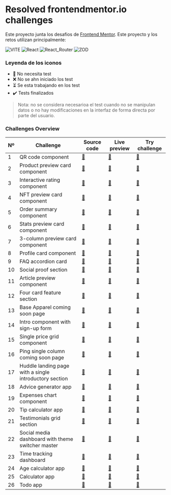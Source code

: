 # Resolved frontendmentor.io challenges

Este proyecto junta los desafios de [Frontend Mentor](https://www.frontendmentor.io/challenges/calculator-app-9lteq5N29). Este proyecto y los retos utilizan principalmente:

![VITE](https://img.shields.io/badge/vite-v6.0-B73BFE?labelColor=000000&style=for-the-badge&logo=vite&logoColor=B73BFE)
![React](https://img.shields.io/badge/react-v18.3-61DAFB?labelColor=000000&style=for-the-badge&logo=react&logoColor=61DAFB)
![React_Router](https://img.shields.io/badge/react_router-v6.28-CA4245?labelColor=000000&style=for-the-badge&logo=react-router&logoColor=CA4245)
![ZOD](https://img.shields.io/badge/Zod-v3.24-3068B7?labelColor=000000&style=for-the-badge&logo=zod&logoColor=3068B7)

### Leyenda de los iconos

- :triangular_flag_on_post: No necesita test
- :x: No se ahn iniciado los test
- :hourglass_flowing_sand: Se esta trabajando en los test
- :heavy_check_mark: Tests finalizados

> Nota: no se considera necesarioa el test cuando no se manipulan datos o no hay modificaciones en la interfaz de forma directa por parte del usuario.

### Challenges Overview

| Nº  | Challenge                                              | Source code      | Live preview     | Try challenge    |
| --- | ------------------------------------------------------ | ---------------- | ---------------- | ---------------- |
| 1   | QR code component                                      | [:link:][code1]  | [:link:][live1]  | [:link:][live1]  |
| 2   | Product preview card component                         | [:link:][code2]  | [:link:][live2]  | [:link:][live2]  |
| 3   | Interactive rating component                           | [:link:][code3]  | [:link:][live3]  | [:link:][live3]  |
| 4   | NFT preview card component                             | [:link:][code4]  | [:link:][live4]  | [:link:][live4]  |
| 5   | Order summary component                                | [:link:][code5]  | [:link:][live5]  | [:link:][live5]  |
| 6   | Stats preview card component                           | [:link:][code6]  | [:link:][live6]  | [:link:][live6]  |
| 7   | 3-column preview card component                        | [:link:][code7]  | [:link:][live7]  | [:link:][live7]  |
| 8   | Profile card component                                 | [:link:][code8]  | [:link:][live8]  | [:link:][live8]  |
| 9   | FAQ accordion card                                     | [:link:][code9]  | [:link:][live9]  | [:link:][live9]  |
| 10  | Social proof section                                   | [:link:][code10] | [:link:][live10] | [:link:][live10] |
| 11  | Article preview component                              | [:link:][code11] | [:link:][live11] | [:link:][live11] |
| 12  | Four card feature section                              | [:link:][code12] | [:link:][live12] | [:link:][live12] |
| 13  | Base Apparel coming soon page                          | [:link:][code13] | [:link:][live13] | [:link:][live13] |
| 14  | Intro component with sign-up form                      | [:link:][code14] | [:link:][live14] | [:link:][live14] |
| 15  | Single price grid component                            | [:link:][code15] | [:link:][live15] | [:link:][live15] |
| 16  | Ping single column coming soon page                    | [:link:][code16] | [:link:][live16] | [:link:][live16] |
| 17  | Huddle landing page with a single introductory section | [:link:][code17] | [:link:][live17] | [:link:][live17] |
| 18  | Advice generator app                                   | [:link:][code18] | [:link:][live18] | [:link:][live18] |
| 19  | Expenses chart component                               | [:link:][code19] | [:link:][live19] | [:link:][live19] |
| 20  | Tip calculator app                                     | [:link:][code20] | [:link:][live20] | [:link:][live20] |
| 21  | Testimonials grid section                              | [:link:][code21] | [:link:][live21] | [:link:][live21] |
| 22  | Social media dashboard with theme switcher master      | [:link:][code22] | [:link:][live22] | [:link:][live22] |
| 23  | Time tracking dashboard                                | [:link:][code23] | [:link:][live23] | [:link:][live23] |
| 24  | Age calculator app                                     | [:link:][code24] | [:link:][live24] | [:link:][live24] |
| 25  | Calculator app                                         | [:link:][code25] | [:link:][live25] | [:link:][live25] |
| 26  | Todo app                                               | [:link:][code26] | [:link:][live26] | [:link:][live26] |

[code1]: https://github.com/javiluli/resolved-frontendmentor-challenges/tree/master/src/challenges/qr-code-component
[live1]: https://rfmc.vercel.app/c/qr-code-component
[challenge1]: https://www.frontendmentor.io/challenges/qr-code-component-iux_sIO_H
[code2]: https://github.com/javiluli/resolved-frontendmentor-challenges/tree/master/src/challenges/product-preview-card-component
[live2]: https://rfmc.vercel.app/c/product-preview-card-component
[challenge2]: https://www.frontendmentor.io/challenges/product-preview-card-component-GO7UmttRfa
[code3]: https://github.com/javiluli/resolved-frontendmentor-challenges/tree/master/src/challenges/interactive-rating-component
[live3]: https://rfmc.vercel.app/c/interactive-rating-component
[challenge3]: https://www.frontendmentor.io/challenges/interactive-rating-component-koxpeBUmI
[code4]: https://github.com/javiluli/resolved-frontendmentor-challenges/tree/master/src/challenges/nft-preview-card-component
[live4]: https://rfmc.vercel.app/c/nft-preview-card-component
[challenge4]: https://www.frontendmentor.io/challenges/nft-preview-card-component-SbdUL_w0U
[code5]: https://github.com/javiluli/resolved-frontendmentor-challenges/tree/master/src/challenges/order-summary-component
[live5]: https://rfmc.vercel.app/c/order-summary-component
[challenge5]: https://www.frontendmentor.io/challenges/order-summary-component-QlPmajDUj
[code6]: https://github.com/javiluli/resolved-frontendmentor-challenges/tree/master/src/challenges/stats-preview-card-component
[live6]: https://rfmc.vercel.app/c/stats-preview-card-component
[challenge6]: https://www.frontendmentor.io/challenges/stats-preview-card-component-8JqbgoU62
[code7]: https://github.com/javiluli/resolved-frontendmentor-challenges/tree/master/src/challenges/three-column-preview-card-component
[live7]: https://rfmc.vercel.app/c/three-column-preview-card-component
[challenge7]: https://www.frontendmentor.io/challenges/3column-preview-card-component-pH92eAR2-
[code8]: https://github.com/javiluli/resolved-frontendmentor-challenges/tree/master/src/challenges/profile-card-component
[live8]: https://rfmc.vercel.app/c/profile-card-component
[challenge8]: https://www.frontendmentor.io/challenges/profile-card-component-cfArpWshJ
[code9]: https://github.com/javiluli/resolved-frontendmentor-challenges/tree/master/src/challenges/faq-accordion-card
[live9]: https://rfmc.vercel.app/c/faq-accordion-card
[challenge9]: https://www.frontendmentor.io/challenges/faq-accordion-card-XlyjD0Oam
[code10]: https://github.com/javiluli/resolved-frontendmentor-challenges/tree/master/src/challenges/social-proof-section
[live10]: https://rfmc.vercel.app/c/social-proof-section
[challenge10]: https://www.frontendmentor.io/challenges/social-proof-section-6e0qTv_bA
[code11]: https://github.com/javiluli/resolved-frontendmentor-challenges/tree/master/src/challenges/article-preview-component
[live11]: https://rfmc.vercel.app/c/article-preview-component
[challenge11]: https://www.frontendmentor.io/challenges/article-preview-component-dYBN_pYFT
[code12]: https://github.com/javiluli/resolved-frontendmentor-challenges/tree/master/src/challenges/four-card-feature-section
[live12]: https://rfmc.vercel.app/c/four-card-feature-section
[challenge12]: https://www.frontendmentor.io/challenges/four-card-feature-section-weK1eFYK
[code13]: https://github.com/javiluli/resolved-frontendmentor-challenges/tree/master/src/challenges/base-apparel-coming-soon-page
[live13]: https://rfmc.vercel.app/c/base-apparel-coming-soon-page
[challenge13]: https://www.frontendmentor.io/challenges/base-apparel-coming-soon-page-5d46b47f8db8a7063f9331a0
[code14]: https://github.com/javiluli/resolved-frontendmentor-challenges/tree/master/src/challenges/intro-component-with-sign-up-form
[live14]: https://rfmc.vercel.app/c/intro-component-with-sign-up-form
[challenge14]: https://www.frontendmentor.io/challenges/intro-component-with-signup-form-5cf91bd49edda32581d28fd1
[code15]: https://github.com/javiluli/resolved-frontendmentor-challenges/tree/master/src/challenges/single-price-grid-component
[live15]: https://rfmc.vercel.app/c/single-price-grid-component
[challenge15]: https://www.frontendmentor.io/challenges/single-price-grid-component-5ce41129d0ff452fec5abbbc
[code16]: https://github.com/javiluli/resolved-frontendmentor-challenges/tree/master/src/challenges/ping-single-column-coming-soon-page
[live16]: https://rfmc.vercel.app/c/ping-single-column-coming-soon-page
[challenge16]: https://www.frontendmentor.io/challenges/ping-single-column-coming-soon-page-5cadd051fec04111f7b848da
[code17]: https://github.com/javiluli/resolved-frontendmentor-challenges/tree/master/src/challenges/huddle-landing-page-with-a-single-introductory-section
[live17]: https://rfmc.vercel.app/c/huddle-landing-page-with-a-single-introductory-section
[challenge17]: https://www.frontendmentor.io/challenges/huddle-landing-page-with-a-single-introductory-section-B_2Wvxgi0
[code18]: https://github.com/javiluli/resolved-frontendmentor-challenges/tree/master/src/challenges/advice-generator-app
[live18]: https://rfmc.vercel.app/c/advice-generator-app
[challenge18]: https://www.frontendmentor.io/challenges/advice-generator-app-QdUG-13db
[code19]: https://github.com/javiluli/resolved-frontendmentor-challenges/tree/master/src/challenges/expenses-chart-component
[live19]: https://rfmc.vercel.app/c/expenses-chart-component
[challenge19]: https://www.frontendmentor.io/challenges/expenses-chart-component-e7yJBUdjwt
[code20]: https://github.com/javiluli/resolved-frontendmentor-challenges/tree/master/src/challenges/tip-calculator-app
[live20]: https://rfmc.vercel.app/c/tip-calculator-app
[challenge20]: https://www.frontendmentor.io/challenges/tip-calculator-app-ugJNGbJUX
[code21]: https://github.com/javiluli/resolved-frontendmentor-challenges/tree/master/src/challenges/testimonials-grid-section
[live21]: https://rfmc.vercel.app/c/testimonials-grid-section
[challenge21]: https://www.frontendmentor.io/challenges/testimonials-grid-section-Nnw6J7Un7
[code22]: https://github.com/javiluli/resolved-frontendmentor-challenges/tree/master/src/challenges/social-media-dashboard-with-theme-switcher-master
[live22]: https://rfmc.vercel.app/c/social-media-dashboard-with-theme-switcher-master
[challenge22]: https://www.frontendmentor.io/challenges/social-media-dashboard-with-theme-switcher-6oY8ozp_H
[code23]: https://github.com/javiluli/resolved-frontendmentor-challenges/tree/master/src/challenges/time-tracking-dashboard
[live23]: https://rfmc.vercel.app/c/time-tracking-dashboard
[challenge23]: https://www.frontendmentor.io/challenges/time-tracking-dashboard-UIQ7167Jw
[code24]: https://github.com/javiluli/resolved-frontendmentor-challenges/tree/master/src/challenges/age-calculator-app
[live24]: https://rfmc.vercel.app/c/age-calculator-app
[challenge24]: https://www.frontendmentor.io/challenges/age-calculator-app-dF9DFFpj-Q
[code25]: https://github.com/javiluli/resolved-frontendmentor-challenges/tree/master/src/challenges/calculator-app
[live25]: https://rfmc.vercel.app/c/calculator-app
[challenge25]: https://www.frontendmentor.io/challenges/calculator-app-9lteq5N29
[code26]: https://github.com/javiluli/resolved-frontendmentor-challenges/tree/master/src/challenges/todo-app
[live26]: https://rfmc.vercel.app/c/todo-app
[challenge26]: https://www.frontendmentor.io/challenges/todo-app-Su1_KokOW

